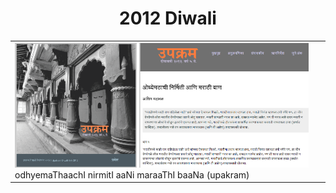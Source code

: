 <H1><center>2012 Diwali</center></H1>
<TABLE>
<TR><TD>
<IMG HEIGHT=200 SRC=images/upakram_2012diwali_cover.png>
<IMG HEIGHT=200 SRC=images/upakram_2012diwali_title.png>
odhyemaThaachI nirmitI aaNi maraaThI baaNa (upakram)
</TD></TR>
</TABLE>